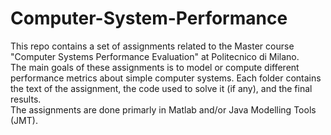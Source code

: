 # Computer-System-Performance
This repo contains a set of assignments related to the Master course "Computer Systems Performance Evaluation" at Politecnico di Milano.<br>
The main goals of these assignments is to model or compute different performance metrics about simple computer systems. 
Each folder contains the text of the assignment, the code used to solve it (if any), and the final results.<br>
The assignments are done primarly in Matlab and/or Java Modelling Tools (JMT).
